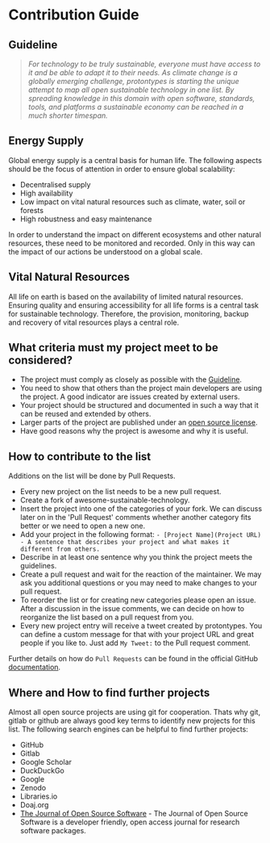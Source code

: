 # Contribution Guide
## Guideline
> _For technology to be truly sustainable, everyone must have access to it and be able to adapt it to their needs. As climate change is a globally emerging challenge, protontypes is starting the unique attempt to map all open sustainable technology in one list. By spreading knowledge in this domain with open software, standards, tools, and platforms a sustainable economy can be reached in a much shorter timespan._

## Energy Supply
Global energy supply is a central basis for human life. The following aspects should be the focus of attention in order to ensure global scalability:

* Decentralised supply
* High availability 
* Low impact on vital natural resources such as climate, water, soil or forests
* High robustness and easy maintenance 

In order to understand the impact on different ecosystems and other natural resources, these need to be monitored and recorded. Only in this way can the impact of our actions be understood on a global scale.  

## Vital Natural Resources

All life on earth is based on the availability of limited natural resources.  Ensuring quality and ensuring accessibility for all life forms is a central task for sustainable technology. Therefore, the provision, monitoring, backup and recovery of vital resources plays a central role. 

## What criteria must my project meet to be considered?

* The project must comply as closely as possible with the [Guideline](#guideline).
* You need to show that others than the project main developers are using the project. A good indicator are issues created by external users. 
* Your project should be structured and documented in such a way that it can be reused and extended by others. 
* Larger parts of the project are published under an [open source license](https://choosealicense.com/). 
* Have good reasons why the project is awesome and why it is useful. 


## How to contribute to the list 
Additions on the list will be done by Pull Requests. 
* Every new project on the list needs to be a new pull request.
* Create a fork of awesome-sustainable-technology. 
* Insert the project into one of the categories of your fork. We can discuss later on in the 'Pull Request' comments whether another category fits better or we need to open a new one. 
* Add your project in the following format: 
 ``- [Project Name](Project URL) - A sentence that describes your project and what makes it different from others.``
* Describe in at least one sentence why you think the project meets the guidelines. 
* Create a pull request and wait for the reaction of the maintainer. We may ask you additional questions or you may need to make changes to your pull request.
* To reorder the list or for creating new categories please open an issue. After a discussion in the issue comments, we can decide on how to reorganize the list based on a pull request from you.
* Every new project entry will receive a tweet created by protontypes. You can define a custom message for that with your project URL and great people if you like to. Just add `My Tweet:` to the Pull request comment. 

Further details on how do `Pull Requests` can be found in the official GitHub [documentation](https://docs.github.com/en/free-pro-team@latest/github/collaborating-with-issues-and-pull-requests/creating-a-pull-request).

## Where and How to find further projects
Almost all open source projects are using git for cooperation. Thats why git, gitlab or github are always good key terms to identify new projects for this list.
The following search engines can be helpful to find further projects:

* GitHub
* Gitlab
* Google Scholar
* DuckDuckGo
* Google
* Zenodo
* Libraries.io
* Doaj.org
* [The Journal of Open Source Software](https://joss.theoj.org/) - The Journal of Open Source Software is a developer friendly, open access journal for research software packages.


